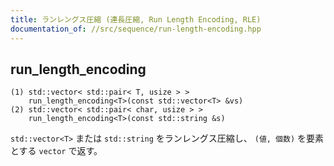 ```yaml
---
title: ランレングス圧縮 (連長圧縮, Run Length Encoding, RLE)
documentation_of: //src/sequence/run-length-encoding.hpp
---
```


## run_length_encoding
```
(1) std::vector< std::pair< T, usize > >
    run_length_encoding<T>(const std::vector<T> &vs)
(2) std::vector< std::pair< char, usize > >
    run_length_encoding<T>(const std::string &s)
```

`std::vector<T>` または `std::string` をランレングス圧縮し、 `(値, 個数)` を要素とする `vector` で返す。
